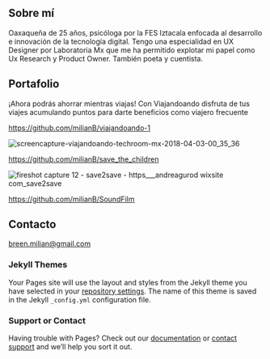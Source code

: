 
## Sobre mí 

Oaxaqueña de 25 años, psicóloga por la FES Iztacala enfocada al desarrollo e innovación de la tecnología digital. Tengo una especialidad en UX Designer por Laboratoria Mx que me ha permitido explotar mi papel como Ux Research y Product Owner. También poeta y cuentista. 

## Portafolio

¡Ahora podrás ahorrar mientras viajas!
Con Viajandoando disfruta de tus viajes acumulando puntos para darte beneficios como viajero frecuente

https://github.com/milianB/viajandoando-1

![screencapture-viajandoando-techroom-mx-2018-04-03-00_35_36](https://user-images.githubusercontent.com/31233225/38231287-8b1cb56e-36d7-11e8-9aea-a59bfbedc50f.png)

https://github.com/milianB/save_the_children

![fireshot capture 12 - save2save - https___andreagurod wixsite com_save2save](https://user-images.githubusercontent.com/32876098/38707726-2b3f9898-3e78-11e8-81ee-011252e3896f.png)

https://github.com/milianB/SoundFilm

## Contacto

breen.milian@gmail.com

### Jekyll Themes

Your Pages site will use the layout and styles from the Jekyll theme you have selected in your [repository settings](https://github.com/milianB/portafolio/settings). The name of this theme is saved in the Jekyll `_config.yml` configuration file.

### Support or Contact

Having trouble with Pages? Check out our [documentation](https://help.github.com/categories/github-pages-basics/) or [contact support](https://github.com/contact) and we’ll help you sort it out.
